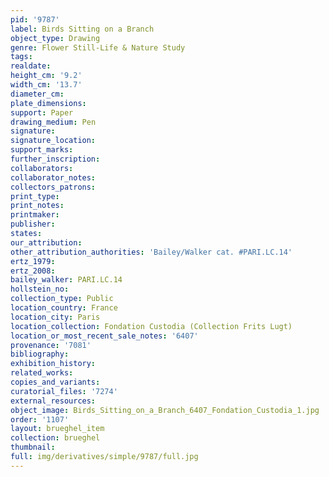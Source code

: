 ```yaml
---
pid: '9787'
label: Birds Sitting on a Branch
object_type: Drawing
genre: Flower Still-Life & Nature Study
tags: 
realdate: 
height_cm: '9.2'
width_cm: '13.7'
diameter_cm: 
plate_dimensions: 
support: Paper
drawing_medium: Pen
signature: 
signature_location: 
support_marks: 
further_inscription: 
collaborators: 
collaborator_notes: 
collectors_patrons: 
print_type: 
print_notes: 
printmaker: 
publisher: 
states: 
our_attribution: 
other_attribution_authorities: 'Bailey/Walker cat. #PARI.LC.14'
ertz_1979: 
ertz_2008: 
bailey_walker: PARI.LC.14
hollstein_no: 
collection_type: Public
location_country: France
location_city: Paris
location_collection: Fondation Custodia (Collection Frits Lugt)
location_or_most_recent_sale_notes: '6407'
provenance: '7081'
bibliography: 
exhibition_history: 
related_works: 
copies_and_variants: 
curatorial_files: '7274'
external_resources: 
object_image: Birds_Sitting_on_a_Branch_6407_Fondation_Custodia_1.jpg
order: '1107'
layout: brueghel_item
collection: brueghel
thumbnail: 
full: img/derivatives/simple/9787/full.jpg
---
```

